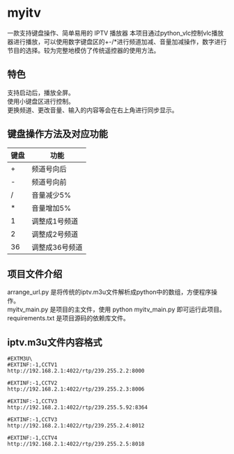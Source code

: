 # myitv
一款支持键盘操作、简单易用的 IPTV 播放器
本项目通过python_vlc控制vlc播放器进行播放，可以使用数字键盘区的+-/*进行频道加减、音量加减操作，数字进行节目的选择。较为完整地模仿了传统遥控器的使用方法。


## 特色
支持启动后，播放全屏。   
使用小键盘区进行控制。  
更换频道、更改音量、输入的内容等会在右上角进行同步显示。  

## 键盘操作方法及对应功能
|  键盘   | 功能  |
|  ----  | ----  |
| +  | 频道号向后 |
| -  | 频道号向前 |
| /  | 音量减少5% |
| *  | 音量增加5% |
| 1  | 调整成1号频道 |
| 2  | 调整成2号频道 |
| 36  | 调整成36号频道 |

## 项目文件介绍
arrange_url.py 是将传统的iptv.m3u文件解析成python中的数组，方便程序操作。  
myitv_main.py 是项目的主文件，使用 python myitv_main.py 即可运行此项目。  
requirements.txt 是项目源码的依赖库文件。  


## iptv.m3u文件内容格式
```
#EXTM3U\
#EXTINF:-1,CCTV1
http://192.168.2.1:4022/rtp/239.255.2.2:8000

#EXTINF:-1,CCTV2
http://192.168.2.1:4022/rtp/239.255.2.3:8006

#EXTINF:-1,CCTV3
http://192.168.2.1:4022/rtp/239.255.5.92:8364

#EXTINF:-1,CCTV3
http://192.168.2.1:4022/rtp/239.255.2.4:8012

#EXTINF:-1,CCTV4
http://192.168.2.1:4022/rtp/239.255.2.5:8018
